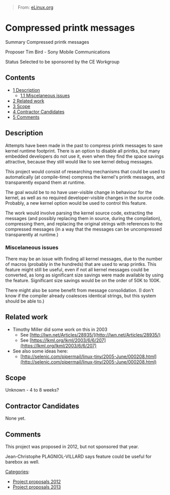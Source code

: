 > From: [eLinux.org](http://eLinux.org/Compressed_printk_messages "http://eLinux.org/Compressed_printk_messages")


# Compressed printk messages



 Summary
Compressed printk messages

 Proposer
Tim Bird - Sony Mobile Communications

 Status
Selected to be sponsored by the CE Workgroup

## Contents

-   [1 Description](#description)
    -   [1.1 Miscelaneous issues](#miscelaneous-issues)
-   [2 Related work](#related-work)
-   [3 Scope](#scope)
-   [4 Contractor Candidates](#contractor-candidates)
-   [5 Comments](#comments)

## Description

Attempts have been made in the past to compress printk messages to save
kernel runtime footprint. There is an option to disable all printks, but
many embedded developers do not use it, even when they find the space
savings attractive, because they still would like to see kernel debug
messages.

This project would consist of researching mechanisms that could be used
to automatically (at compile-time) compress the kernel's printk
messages, and transparently expand them at runtime.

The goal would be to no have user-visible change in behaviour for the
kernel, as well as no required developer-visible changes in the source
code. Probably, a new kernel option would be used to control this
feature.

The work would involve parsing the kernel source code, extracting the
messages (and possibly replacing them in source, during the
compilation), compressing them, and replacing the original strings with
references to the compressed messages (in a way that the messages can be
uncompressed transparently at runtime.)

### Miscelaneous issues

There may be an issue with finding all kernel messages, due to the
number of macros (probably in the hundreds) that are used to wrap
printks. This feature might still be useful, even if not all kernel
messages could be converted, as long as significant size savings were
made available by using the feature. Significant size savings would be
on the order of 50K to 100K.

There might also be some benefit from message consolidation. (I don't
know if the compiler already coalesces identical strings, but this
system should be able to.)

## Related work

-   Timothy Miller did some work on this in 2003
    -   See
        [http://lwn.net/Articles/28935/](http://lwn.net/Articles/28935/)
    -   See
        [https://lkml.org/lkml/2003/6/6/207](https://lkml.org/lkml/2003/6/6/207)
-   See also some ideas here:
    -   [http://selenic.com/pipermail/linux-tiny/2005-June/000208.html](http://selenic.com/pipermail/linux-tiny/2005-June/000208.html)

## Scope

Unknown - 4 to 8 weeks?

## Contractor Candidates

None yet.

## Comments

This project was proposed in 2012, but not sponsored that year.

Jean-Christophe PLAGNIOL-VILLARD says feature could be useful for
barebox as well.


[Categories](http://eLinux.org/Special:Categories "Special:Categories"):

-   [Project proposals
    2012](http://eLinux.org/Category:Project_proposals_2012 "Category:Project proposals 2012")
-   [Project proposals
    2013](http://eLinux.org/Category:Project_proposals_2013 "Category:Project proposals 2013")

